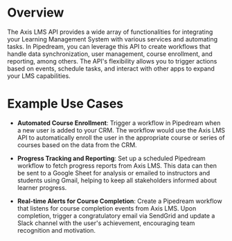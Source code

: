 # Overview

The Axis LMS API provides a wide array of functionalities for integrating your Learning Management System with various services and automating tasks. In Pipedream, you can leverage this API to create workflows that handle data synchronization, user management, course enrollment, and reporting, among others. The API's flexibility allows you to trigger actions based on events, schedule tasks, and interact with other apps to expand your LMS capabilities.

# Example Use Cases

- **Automated Course Enrollment**: Trigger a workflow in Pipedream when a new user is added to your CRM. The workflow would use the Axis LMS API to automatically enroll the user in the appropriate course or series of courses based on the data from the CRM.

- **Progress Tracking and Reporting**: Set up a scheduled Pipedream workflow to fetch progress reports from Axis LMS. This data can then be sent to a Google Sheet for analysis or emailed to instructors and students using Gmail, helping to keep all stakeholders informed about learner progress.

- **Real-time Alerts for Course Completion**: Create a Pipedream workflow that listens for course completion events from Axis LMS. Upon completion, trigger a congratulatory email via SendGrid and update a Slack channel with the user's achievement, encouraging team recognition and motivation.
